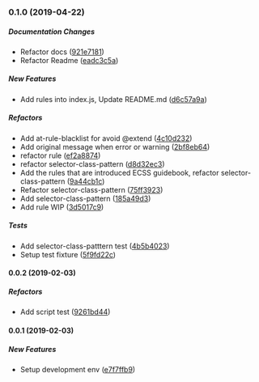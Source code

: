 ### 0.1.0 (2019-04-22)

##### Documentation Changes

*  Refactor docs ([921e7181](https://github.com/tyankatsu0105/stylelint-config-ecss/commit/921e718104a381479273ef3601fed788fc4c1980))
*  Refactor Readme ([eadc3c5a](https://github.com/tyankatsu0105/stylelint-config-ecss/commit/eadc3c5a8a2370aafeb9eaff535f7df0377949d2))

##### New Features

*  Add rules into index.js, Update README.md ([d6c57a9a](https://github.com/tyankatsu0105/stylelint-config-ecss/commit/d6c57a9a6c57b5f3f8afd4d42ef84135d6589361))

##### Refactors

*  Add at-rule-blacklist for avoid @extend ([4c10d232](https://github.com/tyankatsu0105/stylelint-config-ecss/commit/4c10d2326f8362f8fe0ccbe5ba7a96ee967385c4))
*  Add original message when error or warning ([2bf8eb64](https://github.com/tyankatsu0105/stylelint-config-ecss/commit/2bf8eb64c55311dc159c661d52fae02448820868))
*  refactor rule ([ef2a8874](https://github.com/tyankatsu0105/stylelint-config-ecss/commit/ef2a88749d5571cede56a6de94447b60f284468d))
*  refactor selector-class-pattern ([d8d32ec3](https://github.com/tyankatsu0105/stylelint-config-ecss/commit/d8d32ec3ca8bc48ae8af4eac1b349f492a58bbcd))
*  Add the rules that are introduced ECSS guidebook, refactor selector-class-pattern ([9a44cb1c](https://github.com/tyankatsu0105/stylelint-config-ecss/commit/9a44cb1c79fdbb18f44e7e8fdabc218588cfc0de))
*  Refactor selector-class-pattern ([75ff3923](https://github.com/tyankatsu0105/stylelint-config-ecss/commit/75ff392338a00f09b681663c1e97ecf7b58d2b10))
*  Add selector-class-pattern ([185a49d3](https://github.com/tyankatsu0105/stylelint-config-ecss/commit/185a49d339b1b01917f798cfbfb9fc2e4f1bb79f))
*  Add rule WIP ([3d5017c9](https://github.com/tyankatsu0105/stylelint-config-ecss/commit/3d5017c9e26c379920123943107a20626724ba0c))

##### Tests

*  Add selector-class-patttern test ([4b5b4023](https://github.com/tyankatsu0105/stylelint-config-ecss/commit/4b5b4023eecd8a15826264c3d4d68979327430cd))
*  Setup test fixture ([5f9fd22c](https://github.com/tyankatsu0105/stylelint-config-ecss/commit/5f9fd22cf0344bd52c62524dc46d0bdffcad9b26))

#### 0.0.2 (2019-02-03)

##### Refactors

*  Add script test ([9261bd44](https://github.com/tyankatsu0105/stylelint-config-ecss/commit/9261bd442eecbe95e2c775148626b1b15df033a4))

#### 0.0.1 (2019-02-03)

##### New Features

*  Setup development env ([e7f7ffb9](https://github.com/tyankatsu0105/stylelint-config-ecss/commit/e7f7ffb9a9bfecfde78f265c3035fe5f4a5cfd40))

